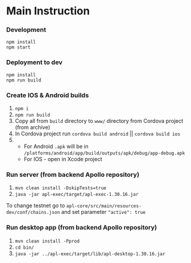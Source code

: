 Main Instruction
========================================
### Development
```
npm install
npm start
```

### Deployment to dev
```
npm install
npm run build
```

### Create IOS & Android builds
1. `npm i`
2. `npm run build`
3. Copy all from `build` directory to `www/` directory from Cordova project (from archive)
4. In Cordova project run `cordova build android` || `cordova build ios`
5.  - For Android `.apk` will be in `/platforms/android/app/build/outputs/apk/debug/app-debug.apk`
    - For IOS - open in Xcode project

### Run server (from backend Apollo repository)
1. `mvn clean install -DskipTests=true`
2. `java -jar apl-exec/target/apl-exec-1.30.16.jar`

To change testnet go to `apl-core/src/main/resources-dev/conf/chains.json` and set parameter `"active": true`

### Run desktop app (from backend Apollo repository)
1. `mvn clean install -Pprod`
2. `cd bin/`
3. `java -jar ../apl-exec/target/lib/apl-desktop-1.30.16.jar`